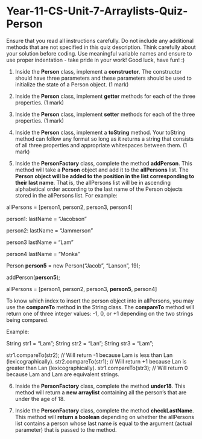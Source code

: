 # Year-11-CS-Unit-7-Arraylists-Quiz-Person

Ensure that you read all instructions carefully. Do not include any additional methods that are not specified in this quiz description. Think carefully about your solution before coding. Use meaningful variable names and ensure to use proper indentation - take pride in your work! Good luck, have fun! :)

1. Inside the <b>Person</b> class, implement a <b>constructor</b>. The constructor should have three parameters and these parameters should be used to initialize the state of a Person object. 
(1 mark)

2. Inside the <b>Person</b> class, implement <b>getter</b> methods for each of the three properties. 
(1 mark)

3. Inside the <b>Person</b> class, implement <b>setter</b> methods for each of the three properties. 
(1 mark)

4. Inside the <b>Person</b> class, implement a <b>toString</b> method. Your toString method can follow any format so long as it returns a string that consists of all three properties and appropriate whitespaces between them. 
(1 mark)

5. Inside the <b>PersonFactory</b> class, complete the method <b>addPerson</b>. This method will take a <b>Person</b> object and add it to the <b>allPersons</b> list. The <b>Person object will be added to the position in the list corresponding to their last name</b>. That is, the allPersons list will be in ascending alphabetical order according to the last name of the Person objects stored in the allPersons list. For example:

allPersons = [person1, person2, person3, person4]

person1:
    lastName = “Jacobson”
    
person2:
    lastName = “Jammerson”
    
person3
    lastName = “Lam”
    
person4
    lastName = “Monka”
    
Person <b>person5</b> = new Person(“Jacob”, “Lanson”, 19);

addPerson(<b>person5</b>);

allPersons = [person1, person2, person3, <b>person5</b>, person4]

To know which index to insert the person object into in allPersons, you may use the <b>compareTo</b> method in the String class. The <b>compareTo</b> method will return one of three integer values: -1, 0, or +1 depending on the two strings being compared. 

Example:

String str1 = “Lam”;
String str2 = “Lan”;
String str3 = “Lam”;

str1.compareTo(str2); 	    // Will return -1 because Lam is less than Lan (lexicographically).
str2.compareTo(str1);	    // Will return +1 because Lan is greater than Lan (lexicographically).
str1.compareTo(str3); 	    // Will return 0 because Lam and Lam are equivalent strings. 

6. Inside the <b>PersonFactory</b> class, complete the method <b>under18</b>. This method will return a <b>new arraylist</b> containing all the person’s that are under the age of 18. 

7. Inside the <b>PersonFactory</b> class, complete the method <b>checkLastName</b>. This method will <b>return a boolean</b> depending on whether the allPersons list contains a person whose last name is equal to the argument (actual parameter) that is passed to the method. 
